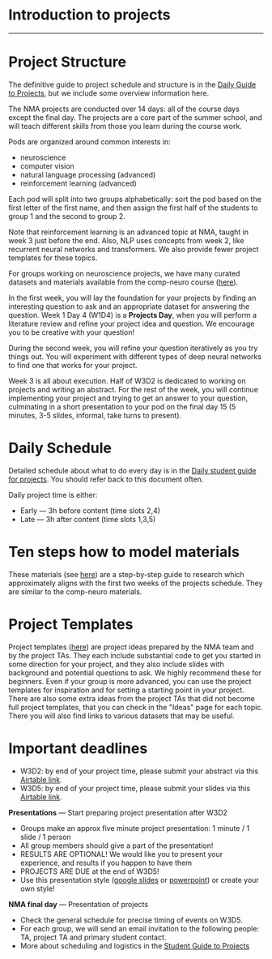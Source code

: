 # Introduction to projects

----

# **Project Structure**

The definitive guide to project schedule and structure is in the [Daily Guide to Projects](./docs/project_guidance.md), but we include some overview information here.

The NMA projects are conducted over 14 days: all of the course days except the final day. The projects are a core part of the summer school, and will teach different skills from those you learn during the course work.

Pods are organized around common interests in:

* neuroscience
* computer vision
* natural language processing (advanced)
* reinforcement learning (advanced)

Each pod will split into two groups alphabetically: sort the pod based on the first letter of the first name, and then assign the first half of the students to group 1 and the second to group 2.

Note that reinforcement learning is an advanced topic at NMA, taught in week 3 just before the end. Also, NLP uses concepts from week 2, like recurrent neural networks and transformers. We also provide fewer project templates for these topics.

For groups working on neuroscience projects, we have many curated datasets and materials available from the comp-neuro course ([here](https://compneuro.neuromatch.io/projects/docs/datasets_overview.html)). 

In the first week, you will lay the foundation for your projects by finding an interesting question to ask and an appropriate dataset for answering the question. Week 1 Day 4 (W1D4) is a **Projects Day**, when you will perform a literature review and refine your project idea and question. We encourage you to be creative with your question! 

During the second week, you will refine your question iteratively as you try things out. You will experiment with different types of deep neural networks to find one that works for your project. 

Week 3 is all about execution. Half of W3D2 is dedicated to working on projects and writing an abstract. For the rest of the week, you will continue implementing your project and trying to get an answer to your question, culminating in a short presentation to your pod on the final day 15 (5 minutes, 3-5 slides, informal, take turns to present).

# **Daily Schedule**

Detailed schedule about what to do every day is in the [Daily student guide for projects](https://deeplearning.neuromatch.io/projects/docs/project_guidance.html). You should refer back to this document often.

Daily project time is either:
 - Early — 3h before content (time slots 2,4)
 - Late  — 3h after content (time slots 1,3,5)


# **Ten steps how to model materials**

These materials (see [here](https://deeplearning.neuromatch.io/projects/modelingsteps/ModelingSteps_1through2_DL.html)) are a step-by-step guide to research which approximately aligns with the first two weeks of the projects schedule. They are similar to the comp-neuro materials.

# **Project Templates**

Project templates ([here](https://deeplearning.neuromatch.io/projects/docs/projects_overview.html)) are project ideas prepared by the NMA team and by the project TAs. They each include substantial code to get you started in some direction for your project, and they also include slides with background and potential questions to ask. We highly recommend these for beginners. Even if your group is more advanced, you can use the project templates for inspiration and for setting a starting point in your project. There are also some extra ideas from the project TAs that did not become full project templates, that you can check in the "Ideas" page for each topic. There you will also find links to various datasets that may be useful.

# **Important deadlines**

* W3D2:   by end of your project time, please submit your abstract via this [Airtable link](https://airtable.com/shrUeDqzGe8Cplk8u).  
* W3D5:   by end of your project time, please submit your slides via this [Airtable link](https://airtable.com/shr5NJa397fSYNDsO).  

**Presentations** — Start preparing project presentation after W3D2
 * Groups make an approx five minute project presentation: 1 minute / 1 slide / 1 person
 * All group members should give a part of the presentation!
 * RESULTS ARE OPTIONAL! We would like you to present your experience, and results if you happen to have them
 * PROJECTS ARE DUE at the end of W3D5!
 * Use this presentation style ([google slides](https://docs.google.com/presentation/d/1A1uaYarVot9YyCdbAAB4VDvsQfK6emqq-TwIZ9xVNwo/edit?usp=sharing) or [powerpoint](https://osf.io/ky6fj/download)) or create your own style!

**NMA final day** — Presentation of projects
  * Check the general schedule for precise timing of events on W3D5.
  * For each group, we will send an email invitation to the following people: TA, project TA and primary student contact.
  * More about scheduling and logistics in the [Student Guide to Projects](https://deeplearning.neuromatch.io/projects/docs/project_guidance.html)


